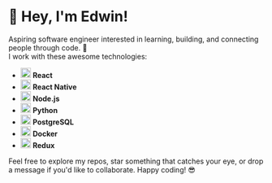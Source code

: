 # 👋 Hey, I'm Edwin!

Aspiring software engineer interested in learning, building, and connecting people through code. 🚀  
I work with these awesome technologies:

- <img src="https://simpleicons.org/icons/react.svg" width="20" height="20" /> **React**
- <img src="https://simpleicons.org/icons/react.svg" width="20" height="20" /> **React Native**
- <img src="https://simpleicons.org/icons/node-dot-js.svg" width="20" height="20" /> **Node.js**
- <img src="https://simpleicons.org/icons/python.svg" width="20" height="20" /> **Python**
- <img src="https://simpleicons.org/icons/postgresql.svg" width="20" height="20" /> **PostgreSQL**
- <img src="https://simpleicons.org/icons/docker.svg" width="20" height="20" /> **Docker**
- <img src="https://simpleicons.org/icons/redux.svg" width="20" height="20" /> **Redux**

Feel free to explore my repos, star something that catches your eye, or drop a message if you'd like to collaborate. Happy coding! 😎
